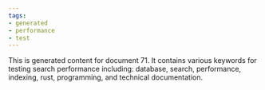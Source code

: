 ```yaml
---
tags:
- generated
- performance
- test
---
```

This is generated content for document 71. It contains various keywords for testing search performance including: database, search, performance, indexing, rust, programming, and technical documentation.